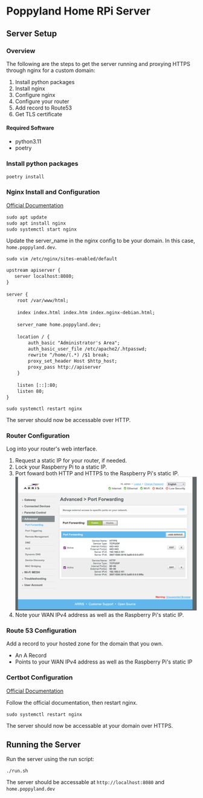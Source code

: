 # Poppyland Home RPi Server

## Server Setup

### Overview

The following are the steps to get the server running and proxying HTTPS through nginx for a custom domain:

1. Install python packages
2. Install nginx
3. Configure nginx
4. Configure your router
5. Add record to Route53
6. Get TLS certificate 

#### Required Software

- python3.11
- poetry 

### Install python packages

```
poetry install
```

### Nginx Install and Configuration

[Official Documentation](https://www.nginx.com/resources/wiki/start/topics/tutorials/install/)

```
sudo apt update
sudo apt install nginx
sudo systemctl start nginx
```

Update the server_name in the nginx config to be your domain. In this case, `home.poppyland.dev`.

```
sudo vim /etc/nginx/sites-enabled/default
```

```
upstream apiserver {
   server localhost:8080; 
}

server {
    root /var/www/html;
    
    index index.html index.htm index.nginx-debian.html;
    
    server_name home.poppyland.dev;
    
    location / {
        auth_basic "Administrator's Area";
        auth_basic_user_file /etc/apache2/.htpasswd;
        rewrite ^/home/(.*) /$1 break;
        proxy_set_header Host $http_host;
        proxy_pass http://apiserver
    }
    
    listen [::]:80;
    listen 80;
}
```

```
sudo systemctl restart nginx
```

The server should now be accessable over HTTP.

### Router Configuration

Log into your router's web interface.

1. Request a static IP for your router, if needed.
2. Lock your Raspberry Pi to a static IP.
3. Port foward both HTTP and HTTPS to the Raspberry Pi's static IP.
![Router Port Forwarding](../public/router_config.png)
4. Note your WAN IPv4 address as well as the Raspberry Pi's static IP.

### Route 53 Configuration

Add a record to your hosted zone for the domain that you own.
- An A Record
- Points to your WAN IPv4 address as well as the Raspberry Pi's static IP

### Certbot Configuration

[Official Documentation](https://certbot.eff.org/instructions?ws=nginx&os=debianstretch)

Follow the official documentation, then restart nginx.

```
sudo systemctl restart nginx
```

The server should now be accessable at your domain over HTTPS.

## Running the Server

Run the server using the run script:

```
./run.sh
```

The server should be accessable at `http://localhost:8080` and `home.poppyland.dev`

